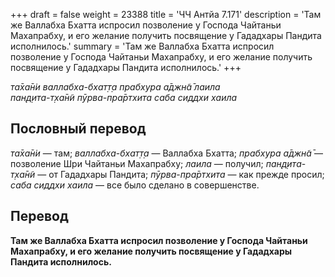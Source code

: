 +++
draft = false
weight = 23388
title = 'ЧЧ Антйа 7.171'
description = 'Там же Валлабха Бхатта испросил позволение у Господа Чайтаньи Махапрабху, и его желание получить посвящение у Гададхары Пандита исполнилось.'
summary = 'Там же Валлабха Бхатта испросил позволение у Господа Чайтаньи Махапрабху, и его желание получить посвящение у Гададхары Пандита исполнилось.'
+++

_та̄ха̄н̇и валлабха-бхат̣т̣а прабхура а̄джн̃а̄ лаила  
пан̣д̣ита-т̣ха̄н̃и пӯрва-пра̄ртхита саба сиддхи хаила_

## Пословный перевод

_та̄ха̄н̇и_ — там; _валлабха_\-_бхат̣т̣а_ — Валлабха Бхатта; _прабхура_ _а̄джн̃а̄_ — позволение Шри Чайтаньи Махапрабху; _лаила_ — получил; _пан̣д̣ита_\-_т̣ха̄н̃и_ — от Гададхары Пандита; _пӯрва_\-_пра̄ртхита_ — как прежде просил; _саба_ _сиддхи_ _хаила_ — все было сделано в совершенстве.

## Перевод

**Там же Валлабха Бхатта испросил позволение у Господа Чайтаньи Махапрабху, и его желание получить посвящение у Гададхары Пандита исполнилось.**
